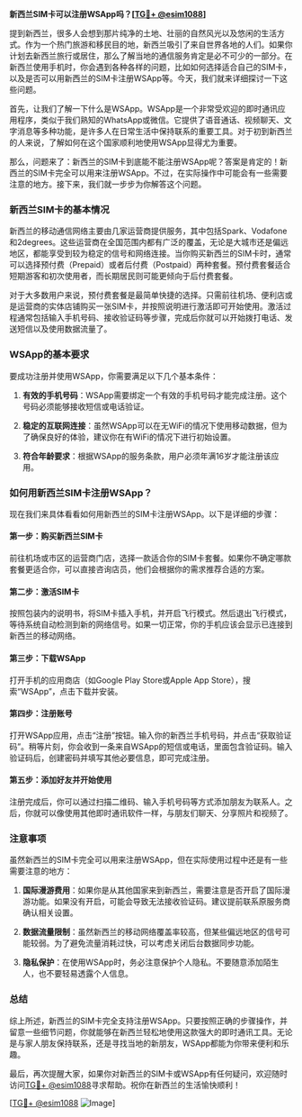 **新西兰SIM卡可以注册WSApp吗？[[TG💪+ @esim1088](https://t.me/s/esim1088)]**

提到新西兰，很多人会想到那片纯净的土地、壮丽的自然风光以及悠闲的生活方式。作为一个热门旅游和移民目的地，新西兰吸引了来自世界各地的人们。如果你计划去新西兰旅行或居住，那么了解当地的通信服务肯定是必不可少的一部分。在新西兰使用手机时，你会遇到各种各样的问题，比如如何选择适合自己的SIM卡，以及是否可以用新西兰的SIM卡注册WSApp等。今天，我们就来详细探讨一下这些问题。

首先，让我们了解一下什么是WSApp。WSApp是一个非常受欢迎的即时通讯应用程序，类似于我们熟知的WhatsApp或微信。它提供了语音通话、视频聊天、文字消息等多种功能，是许多人在日常生活中保持联系的重要工具。对于初到新西兰的人来说，了解如何在这个国家顺利地使用WSApp显得尤为重要。

那么，问题来了：新西兰的SIM卡到底能不能注册WSApp呢？答案是肯定的！新西兰的SIM卡完全可以用来注册WSApp。不过，在实际操作中可能会有一些需要注意的地方。接下来，我们就一步步为你解答这个问题。

### 新西兰SIM卡的基本情况

新西兰的移动通信网络主要由几家运营商提供服务，其中包括Spark、Vodafone和2degrees。这些运营商在全国范围内都有广泛的覆盖，无论是大城市还是偏远地区，都能享受到较为稳定的信号和网络连接。当你购买新西兰的SIM卡时，通常可以选择预付费（Prepaid）或者后付费（Postpaid）两种套餐。预付费套餐适合短期游客和初次使用者，而长期居民则可能更倾向于后付费套餐。

对于大多数用户来说，预付费套餐是最简单快捷的选择。只需前往机场、便利店或是运营商的实体店铺购买一张SIM卡，并按照说明进行激活即可开始使用。激活过程通常包括输入手机号码、接收验证码等步骤，完成后你就可以开始拨打电话、发送短信以及使用数据流量了。

### WSApp的基本要求

要成功注册并使用WSApp，你需要满足以下几个基本条件：

1. **有效的手机号码**：WSApp需要绑定一个有效的手机号码才能完成注册。这个号码必须能够接收短信或电话验证。
   
2. **稳定的互联网连接**：虽然WSApp可以在无WiFi的情况下使用移动数据，但为了确保良好的体验，建议你在有WiFi的情况下进行初始设置。

3. **符合年龄要求**：根据WSApp的服务条款，用户必须年满16岁才能注册该应用。

### 如何用新西兰SIM卡注册WSApp？

现在我们来具体看看如何用新西兰的SIM卡注册WSApp。以下是详细的步骤：

#### 第一步：购买新西兰SIM卡
前往机场或市区的运营商门店，选择一款适合你的SIM卡套餐。如果你不确定哪款套餐更适合你，可以直接咨询店员，他们会根据你的需求推荐合适的方案。

#### 第二步：激活SIM卡
按照包装内的说明书，将SIM卡插入手机，并开启飞行模式。然后退出飞行模式，等待系统自动检测到新的网络信号。如果一切正常，你的手机应该会显示已连接到新西兰的移动网络。

#### 第三步：下载WSApp
打开手机的应用商店（如Google Play Store或Apple App Store），搜索“WSApp”，点击下载并安装。

#### 第四步：注册账号
打开WSApp应用，点击“注册”按钮。输入你的新西兰手机号码，并点击“获取验证码”。稍等片刻，你会收到一条来自WSApp的短信或电话，里面包含验证码。输入验证码后，创建密码并填写其他必要信息，即可完成注册。

#### 第五步：添加好友并开始使用
注册完成后，你可以通过扫描二维码、输入手机号码等方式添加朋友为联系人。之后，你就可以像使用其他即时通讯软件一样，与朋友们聊天、分享照片和视频了。

### 注意事项

虽然新西兰的SIM卡完全可以用来注册WSApp，但在实际使用过程中还是有一些需要注意的地方：

1. **国际漫游费用**：如果你是从其他国家来到新西兰，需要注意是否开启了国际漫游功能。如果没有开启，可能会导致无法接收验证码。建议提前联系原服务商确认相关设置。

2. **数据流量限制**：虽然新西兰的移动网络覆盖率较高，但某些偏远地区的信号可能较弱。为了避免流量消耗过快，可以考虑关闭后台数据同步功能。

3. **隐私保护**：在使用WSApp时，务必注意保护个人隐私。不要随意添加陌生人，也不要轻易透露个人信息。

### 总结

综上所述，新西兰的SIM卡完全支持注册WSApp。只要按照正确的步骤操作，并留意一些细节问题，你就能够在新西兰轻松地使用这款强大的即时通讯工具。无论是与家人朋友保持联系，还是寻找当地的新朋友，WSApp都能为你带来便利和乐趣。

最后，再次提醒大家，如果你对新西兰的SIM卡或WSApp有任何疑问，欢迎随时访问[TG💪+ @esim1088](https://t.me/s/esim1088)寻求帮助。祝你在新西兰的生活愉快顺利！

[[TG💪+ @esim1088](https://t.me/s/esim1088) ![Image](https://i.postimg.cc/4NQfJmqS/Snipaste-2025-05-13-00-14-12.png)]